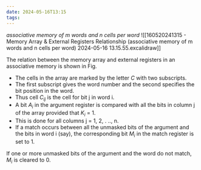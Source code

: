 ```yaml
---
date: 2024-05-16T13:15
tags:
---
```

*associative memory of m words and n cells per word*
![[160520241315 - Memory Array & External Registers Relationship (associative memory of m words and n cells per word) 2024-05-16 13.15.55.excalidraw]]

The relation between the memory array and external registers in an associative memory is shown in Fig.

- The cells in the array are marked by the letter $C$ with two subscripts. 
- The first subscript gives the word number and the second specifies the bit position in the word. 
- Thus cell $C_{ij}$ is the cell for bit j in word i. 
- A bit $A_i$ in the argument register is compared with all the bits in column j of the array provided that $K_i$ = 1. 
- This is done for all columns j = 1, 2, . .., n. 
- If a match occurs between all the unmasked bits of the argu­ment and the bits in word i (say), the corresponding bit $M_i$ in the match register is set to 1. 

If one or more unmasked bits of the argument and the word do not match, $M_i$ is cleared to 0.  